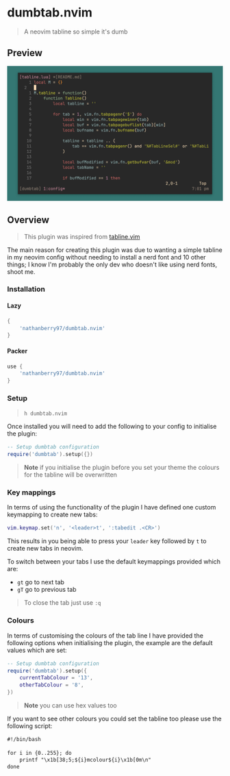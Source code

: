 # dumbtab.nvim

> A neovim tabline so simple it's dumb

## Preview

![image](.img/preview.png)

## Overview

> This plugin was inspired from [tabline.vim](https://github.com/mkitt/tabline.vim)

The main reason for creating this plugin was due to wanting a simple tabline
in my neovim config without needing to install a nerd font and 10 other things;
I know I'm probably the only dev who doesn't like using nerd fonts, shoot me. 

### Installation

#### Lazy

```lua
{
    'nathanberry97/dumbtab.nvim'
}
```

#### Packer

```lua
use {
    'nathanberry97/dumbtab.nvim'
}
```

### Setup

> `h dumbtab.nvim`

Once installed you will need to add the following to your config to initialise
the plugin:

```lua
-- Setup dumbtab configuration
require('dumbtab').setup({})
```

> **Note** if you initialise the plugin before you set your theme the colours
> for the tabline will be overwritten 

### Key mappings

In terms of using the functionality of the plugin I have defined one custom
keymapping to create new tabs:

```lua
vim.keymap.set('n', '<leader>t', ':tabedit .<CR>')
```

This results in you being able to press your `leader` key followed by `t` to
create new tabs in neovim.

To switch between your tabs I use the default keymappings provided which are:

- `gt` go to next tab
- `gT` go to previous tab

> To close the tab just use `:q`

### Colours

In terms of customising the colours of the tab line I have provided the following
options when initialising the plugin, the example are the default values which are
set:

```lua
-- Setup dumbtab configuration
require('dumbtab').setup({
    currentTabColour = '13',
    otherTabColour = '8',
})
```

> **Note** you can use hex values too

If you want to see other colours you could set the tabline too please use the
following script:

```shell
#!/bin/bash

for i in {0..255}; do
    printf "\x1b[38;5;${i}mcolour${i}\x1b[0m\n"
done
```
